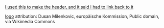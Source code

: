 [I used this to make the header, and it said I had to link back to it](https://www.textstudio.com)

[logo](https://commons.wikimedia.org/wiki/File:Organic-Logo.svg)
attribution: Dusan Milenkovic, europäische Kommission, Public domain, via Wikimedia Commons